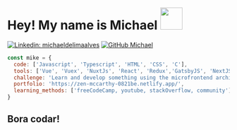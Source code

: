 <h1> Hey! My name is Michael  <img src="https://media.giphy.com/media/fcbkCxKMMNrcQ/giphy.gif" width="50"></h1>


[![Linkedin: michaeldelimaalves](https://img.shields.io/badge/-michaeldelimaalves-blue?style=flat-square&logo=Linkedin&logoColor=white&link=https://www.linkedin.com/in/michaeldelimaalves/)](https://www.linkedin.com/in/michaeldelimaalves/)
[![GitHub Michael](https://img.shields.io/github/followers/michaelpaco?label=follow&style=social)](https://github.com/michaelpaco)

```javascript
const mike = {
  code: ['Javascript', 'Typescript', 'HTML', 'CSS', 'C'],
  tools: ['Vue', 'Vuex', 'NuxtJs', 'React', 'Redux','GatsbyJS', 'NextJS', 'Node', 'Jest', 'SASS', ],
  challenge: 'Learn and develop something using the microfrontend architecture',
  portfolio: 'https://zen-mccarthy-0821be.netlify.app/',
  learning_methods: ['freeCodeCamp, youtube, stackOverflow, community']
}
```

<h2>Bora codar!</h2>
